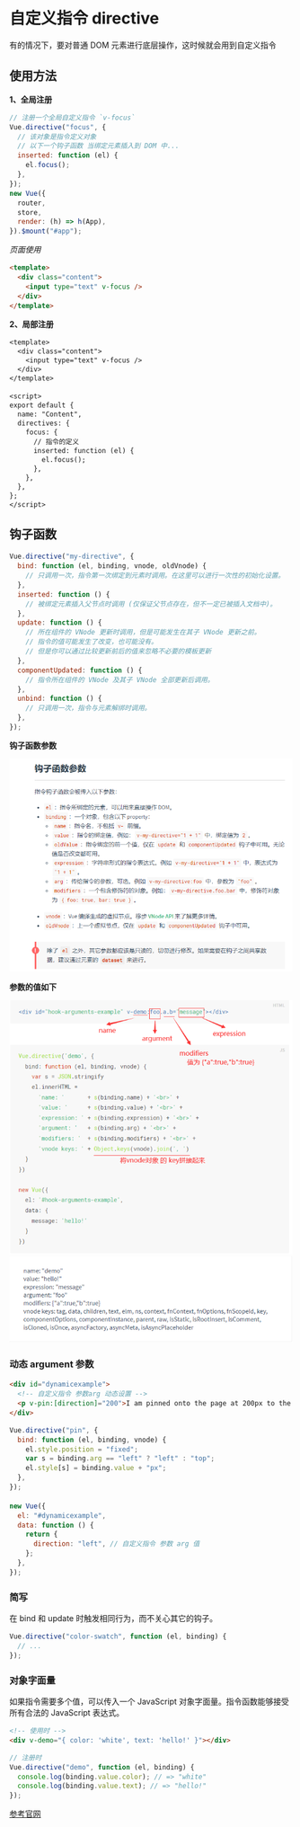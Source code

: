 # 自定义指令 directive

有的情况下，要对普通 DOM 元素进行底层操作，这时候就会用到自定义指令

## 使用方法

**1、全局注册**

```js
// 注册一个全局自定义指令 `v-focus`
Vue.directive("focus", {
  // 该对象是指令定义对象
  // 以下一个钩子函数 当绑定元素插入到 DOM 中...
  inserted: function (el) {
    el.focus();
  },
});
new Vue({
  router,
  store,
  render: (h) => h(App),
}).$mount("#app");
```

_页面使用_

```html
<template>
  <div class="content">
    <input type="text" v-focus />
  </div>
</template>
```

**2、局部注册**

```vue
<template>
  <div class="content">
    <input type="text" v-focus />
  </div>
</template>

<script>
export default {
  name: "Content",
  directives: {
    focus: {
      // 指令的定义
      inserted: function (el) {
        el.focus();
      },
    },
  },
};
</script>
```

## 钩子函数

```js
Vue.directive("my-directive", {
  bind: function (el, binding, vnode, oldVnode) {
    // 只调用一次，指令第一次绑定到元素时调用。在这里可以进行一次性的初始化设置。
  },
  inserted: function () {
    // 被绑定元素插入父节点时调用 (仅保证父节点存在，但不一定已被插入文档中)。
  },
  update: function () {
    // 所在组件的 VNode 更新时调用，但是可能发生在其子 VNode 更新之前。
    // 指令的值可能发生了改变，也可能没有。
    // 但是你可以通过比较更新前后的值来忽略不必要的模板更新
  },
  componentUpdated: function () {
    // 指令所在组件的 VNode 及其子 VNode 全部更新后调用。
  },
  unbind: function () {
    // 只调用一次，指令与元素解绑时调用。
  },
});
```

**钩子函数参数**

![](/vue/directive/1.png)

**参数的值如下**

![](/vue/directive/2.png)
![](/vue/directive/3.png)

### 动态 argument 参数

```html
<div id="dynamicexample">
  <!-- 自定义指令 参数arg 动态设置 -->
  <p v-pin:[direction]="200">I am pinned onto the page at 200px to the left.</p>
</div>
```

```js
Vue.directive("pin", {
  bind: function (el, binding, vnode) {
    el.style.position = "fixed";
    var s = binding.arg == "left" ? "left" : "top";
    el.style[s] = binding.value + "px";
  },
});

new Vue({
  el: "#dynamicexample",
  data: function () {
    return {
      direction: "left", // 自定义指令 参数 arg 值
    };
  },
});
```

### 简写

在 bind 和 update 时触发相同行为，而不关心其它的钩子。

```js
Vue.directive("color-swatch", function (el, binding) {
  // ...
});
```

### 对象字面量

如果指令需要多个值，可以传入一个 JavaScript 对象字面量。指令函数能够接受所有合法的 JavaScript 表达式。

```html
<!-- 使用时 -->
<div v-demo="{ color: 'white', text: 'hello!' }"></div>
```

```js
// 注册时
Vue.directive("demo", function (el, binding) {
  console.log(binding.value.color); // => "white"
  console.log(binding.value.text); // => "hello!"
});
```

[参考官网](https://v2.cn.vuejs.org/v2/guide/custom-directive.html)
